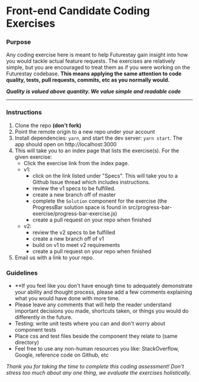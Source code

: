 # Front-end Candidate Coding Exercises

### Purpose
Any coding exercise here is meant to help Futurestay gain insight into how you would tackle actual feature requests. The exercises are relatively simple, but you are encouraged to treat them as if you were working on the Futurestay codebase. **This means applying the same attention to code quality, tests, pull requests, commits, etc as you normally would.** 

**_Quality is valued above quantity. We value simple and readable code_**

---

### Instructions
1. Clone the repo **(don't fork)**
2. Point the remote origin to a new repo under your account 
3. Install dependencies: `yarn`, and start the dev server: `yarn start`. The app should open on http://localhost:3000
4. This will take you to an index page that lists the exercise(s). For the given exercise:
    - Click the exercise link from the index page.
    - v1:
      - click on the link listed under "Specs". This will take you to a Github Issue thread which includes instructions.
      - review the v1 specs to be fulfilled.
      - create a new branch off of master
      - complete the `Solution` component for the exercise (the ProgressBar solution space is found in src/progress-bar-exercise/progress-bar-exercise.js)
      - create a pull request on your repo when finished
    - v2:
      - review the v2 specs to be fulfilled
      - create a new branch off of v1
      - build on v1 to meet v2 requirements
      - create a pull request on your repo when finished
5. Email us with a link to your repo.

### Guidelines

- **If you feel like you don't have enough time to adequately demonstrate your ability and thought process, please add a few comments explaining what you would have done with more time.
- Please leave any comments that will help the reader understand important decisions you made, shortcuts taken, or things you would do differently in the future.
- Testing: write unit tests where you can and don't worry about component tests
- Place css and test files beside the component they relate to (same directory)
- Feel free to use any non-human resources you like: StackOverflow, Google, reference code on Github, etc

_Thank you for taking the time to complete this coding assessment! Don't stress too much about any one thing, we evaluate the exercises holistically._
